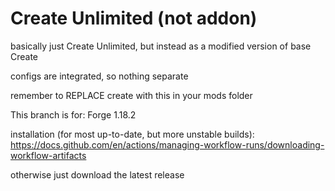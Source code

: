 # Create Unlimited (not addon)

basically just Create Unlimited, but instead as a modified version of base Create

configs are integrated, so nothing separate

remember to REPLACE create with this in your mods folder

This branch is for: Forge 1.18.2

installation (for most up-to-date, but more unstable builds): https://docs.github.com/en/actions/managing-workflow-runs/downloading-workflow-artifacts

otherwise just download the latest release

